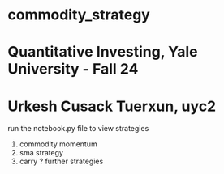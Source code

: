 # commodity_strategy
# Quantitative Investing, Yale University - Fall  24
# Urkesh Cusack Tuerxun, uyc2

run the notebook.py file to view strategies

1. commodity momentum
2. sma strategy 
3. carry ? further strategies 
